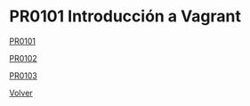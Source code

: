 # PR0101 Introducción a Vagrant

   [PR0101](./practicas/PR0101/PR0101_Intro_Vagrant.md)

   [PR0102](./practicas/PR0102/PR0102_Multimaquina.md)

   [PR0103](./practicas/PR0103/PR0103_Redes_Vagrant.md)

[Volver](../index.md)